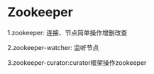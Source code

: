 # Zookeeper
1.zookeeper: 连接、节点简单操作增删改查

2.zookeeper-watcher: 监听节点 

3.zookeeper-curator:curator框架操作zookeeper